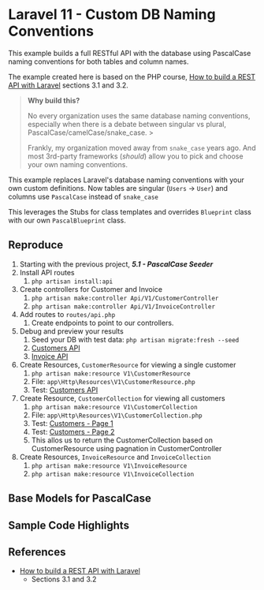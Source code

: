 # Laravel 11 - Custom DB Naming Conventions

This example builds a full RESTful API with the database using PascalCase naming conventions for both tables and column names.

The example created here is based on the PHP course, [How to build a REST API with Laravel](https://www.youtube.com/watch?v=YGqCZjdgJJk) sections 3.1 and 3.2.

> **Why build this?**
>
> No every organization uses the same database naming conventions, especially when there is a debate between singular vs plural, PascalCase/camelCase/snake_case. >
>
> Frankly, my organization moved away from `snake_case` years ago. And most 3rd-party frameworks (_should_) allow you to pick and choose your own naming conventions.

This example replaces Laravel's database naming conventions with your own custom definitions. Now tables are singular (`Users` -> `User`) and columns use `PascalCase` instead of `snake_case`

This leverages the Stubs for class templates and overrides `Blueprint` class with our own `PascalBlueprint` class.

## Reproduce

1. Starting with the previous project, _**5.1 - PascalCase Seeder**_
2. Install API routes
   1. `php artisan install:api`
3. Create controllers for Customer and Invoice
   1. `php artisan make:controller Api/V1/CustomerController`
   2. `php artisan make:controller Api/V1/InvoiceController`
4. Add routes to `routes/api.php`
   1. Create endpoints to point to our controllers.
5. Debug and preview your results
   1. Seed your DB with test data: ` php artisan migrate:fresh --seed `
   2. [Customers API](http://localhost:8000/api/v1/customers)
   3. [Invoice API](http://localhost:8000/api/v1/invoices)
6. Create Resources, `CustomerResource` for viewing a single customer
   1. `php artisan make:resource V1\CustomerResource`
   2. File: `app\Http\Resources\V1\CustomerResource.php`
   3. Test: [Customers API](http://localhost:8000/api/v1/customers/1)
7. Create Resource, `CustomerCollection` for viewing all customers
   1. `php artisan make:resource V1\CustomerCollection`
   2. File: `app\Http\Resources\V1\CustomerCollection.php`
   3. Test: [Customers - Page 1](http://localhost:8000/api/v1/customers)
   4. Test: [Customers - Page 2](http://localhost:8000/api/v1/customers?page=2)
   5. This allos us to return the CustomerCollection based on CustomerResource using pagnation in CustomerController
8. Create Resources, `InvoiceResource` and `InvoiceCollection`
   1. `php artisan make:resource V1\InvoiceResource`
   1. `php artisan make:resource V1\InvoiceCollection`


## Base Models for PascalCase


## Sample Code Highlights

## References

* [How to build a REST API with Laravel](https://www.youtube.com/watch?v=YGqCZjdgJJk)
  * Sections 3.1 and 3.2
